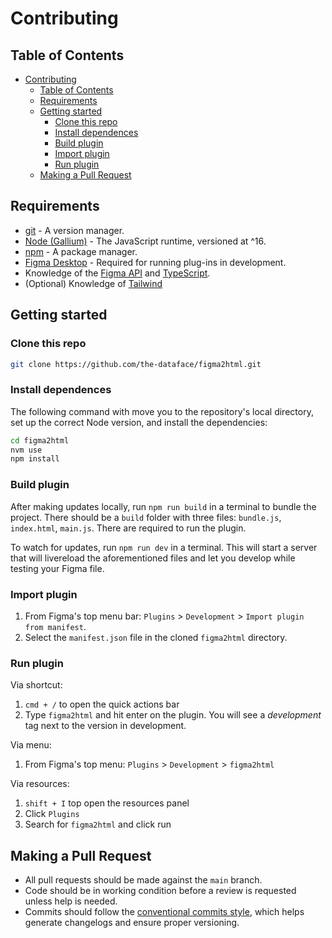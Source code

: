 # Contributing

## Table of Contents

- [Contributing](#contributing)
  - [Table of Contents](#table-of-contents)
  - [Requirements](#requirements)
  - [Getting started](#getting-started)
    - [Clone this repo](#clone-this-repo)
    - [Install dependences](#install-dependences)
    - [Build plugin](#build-plugin)
    - [Import plugin](#import-plugin)
    - [Run plugin](#run-plugin)
  - [Making a Pull Request](#making-a-pull-request)

## Requirements

- [git](https://www.github.com/git-guides/install-git) - A version manager.
- [Node (Gallium)](nodejs.org/download/release/latest-gallium) - The JavaScript runtime, versioned at ^16.
- [npm](https://docs.npmjs.com/downloading-and-installing-node-js-and-npm) - A package manager.
- [Figma Desktop](https://www.figma.com/downloads/) - Required for running plug-ins in development.
- Knowledge of the [Figma API](https://www.figma.com/plugin-docs) and [TypeScript](https://www.typescriptlang.org/docs/handbook/typescript-in-5-minutes.html).
- (Optional) Knowledge of [Tailwind](https://tailwindcss.com)

## Getting started

### Clone this repo

```bash
git clone https://github.com/the-dataface/figma2html.git
```

### Install dependences

The following command with move you to the repository's local directory, set up the correct Node version, and install the dependencies:

```bash
cd figma2html
nvm use
npm install
```

### Build plugin

After making updates locally, run `npm run build` in a terminal to bundle the project. There should be a `build` folder with three files: `bundle.js`, `index.html`, `main.js`. There are required to run the plugin.

To watch for updates, run `npm run dev` in a terminal. This will start a server that will livereload the aforementioned files and let you develop while testing your Figma file.

### Import plugin

1. From Figma's top menu bar: `Plugins` > `Development` > `Import plugin from manifest`.
2. Select the `manifest.json` file in the cloned `figma2html` directory.

### Run plugin

Via shortcut:

1. `cmd + /` to open the quick actions bar
2. Type `figma2html` and hit enter on the plugin. You will see a _development_ tag next to the version in development.

Via menu:

1. From Figma's top menu: `Plugins` > `Development` > `figma2html`

Via resources:

1. `shift + I` top open the resources panel
2. Click `Plugins`
3. Search for `figma2html` and click run

## Making a Pull Request

- All pull requests should be made against the `main` branch.
- Code should be in working condition before a review is requested unless help is needed.
- Commits should follow the [conventional commits style](https://www.conventionalcommits.org/), which helps generate changelogs and ensure proper versioning.
